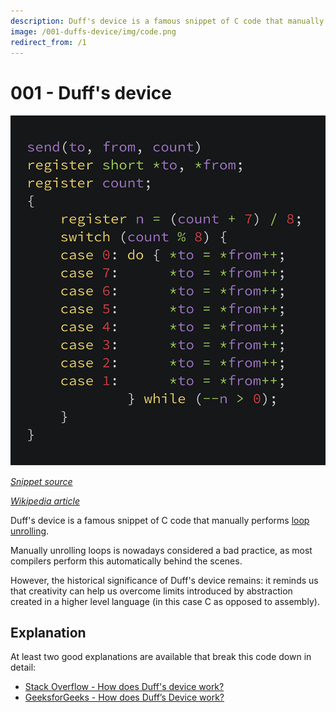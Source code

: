 ```yaml
---
description: Duff's device is a famous snippet of C code that manually performs loop unrolling.
image: /001-duffs-device/img/code.png
redirect_from: /1
---
```


# 001 - Duff's device

<picture>
  <source srcset="img/code.webp" type="image/webp">
  <source srcset="img/code.png" type="image/png">
  <img src="img/code.png" alt="Code snippet of Duff's device">
</picture>

[*Snippet source*](https://www.lysator.liu.se/c/duffs-device.html)

[*Wikipedia article*](https://en.wikipedia.org/wiki/Duff%27s_device)

Duff's device is a famous snippet of C code that manually performs [loop unrolling](https://www.geeksforgeeks.org/loop-unrolling/).

Manually unrolling loops is nowadays considered a bad practice, as most
compilers perform this automatically behind the scenes.

However, the historical significance of Duff's device remains: it reminds us
that creativity can help us overcome limits introduced by abstraction created
in a higher level language (in this case C as opposed to assembly).

## Explanation

At least two good explanations are available that break this code down in detail:

-   [Stack Overflow - How does Duff's device work?](https://stackoverflow.com/questions/514118/how-does-duffs-device-work)
-   [GeeksforGeeks - How does Duff’s Device work?](https://www.geeksforgeeks.org/duffs-device-work/)
